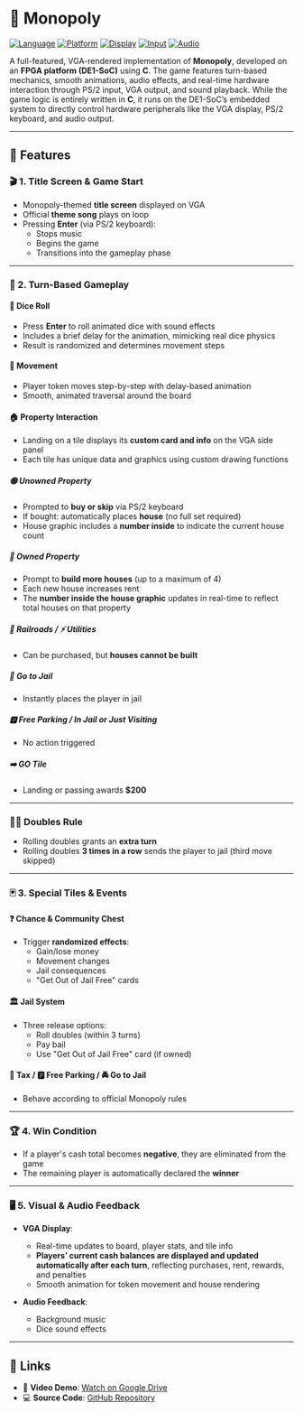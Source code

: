 # 🎲 Monopoly

[![Language](https://img.shields.io/badge/Language-C-00599C?style=for-the-badge&logo=c&logoColor=white)](https://en.wikipedia.org/wiki/C_(programming_language))
[![Platform](https://img.shields.io/badge/Platform-DE1--SoC%20FPGA-0078D7?style=for-the-badge)](https://www.terasic.com.tw/cgi-bin/page/archive.pl?Language=English&CategoryNo=139&No=836)
[![Display](https://img.shields.io/badge/Output-VGA-8B008B?style=for-the-badge)]()
[![Input](https://img.shields.io/badge/Input-PS%2F2%20Keyboard-556B2F?style=for-the-badge)]()
[![Audio](https://img.shields.io/badge/Audio-Sound%20Effects%20%26%20Music-FF8C00?style=for-the-badge)]()

A full-featured, VGA-rendered implementation of **Monopoly**, developed on an **FPGA platform (DE1-SoC)** using **C**. The game features turn-based mechanics, smooth animations, audio effects, and real-time hardware interaction through PS/2 input, VGA output, and sound playback. While the game logic is entirely written in **C**, it runs on the DE1-SoC’s embedded system to directly control hardware peripherals like the VGA display, PS/2 keyboard, and audio output.

---

## 🚀 Features

### 🎬 1. Title Screen & Game Start
- Monopoly-themed **title screen** displayed on VGA
- Official **theme song** plays on loop
- Pressing **Enter** (via PS/2 keyboard):
  - Stops music
  - Begins the game
  - Transitions into the gameplay phase

---

### 🎲 2. Turn-Based Gameplay

#### 🎯 Dice Roll
- Press **Enter** to roll animated dice with sound effects
- Includes a brief delay for the animation, mimicking real dice physics
- Result is randomized and determines movement steps

#### 🚶 Movement
- Player token moves step-by-step with delay-based animation
- Smooth, animated traversal around the board

#### 🏠 Property Interaction
- Landing on a tile displays its **custom card and info** on the VGA side panel
- Each tile has unique data and graphics using custom drawing functions

##### 🟢 Unowned Property
- Prompted to **buy or skip** via PS/2 keyboard
- If bought: automatically places **house** (no full set required)
- House graphic includes a **number inside** to indicate the current house count

##### 🔴 Owned Property
- Prompt to **build more houses** (up to a maximum of 4)
- Each new house increases rent
- The **number inside the house graphic** updates in real-time to reflect total houses on that property

##### 🚆 Railroads / ⚡ Utilities
- Can be purchased, but **houses cannot be built**

##### 🚓 Go to Jail
- Instantly places the player in jail

##### 🅿️ Free Parking / In Jail or Just Visiting
- No action triggered

##### ➡️ GO Tile
- Landing or passing awards **$200**

---

### 🎲🎲 Doubles Rule
- Rolling doubles grants an **extra turn**
- Rolling doubles **3 times in a row** sends the player to jail (third move skipped)

---

### 🃏 3. Special Tiles & Events

#### ❓ Chance & Community Chest
- Trigger **randomized effects**:
  - Gain/lose money
  - Movement changes
  - Jail consequences
  - "Get Out of Jail Free" cards

#### 🏛 Jail System
- Three release options:
  - Roll doubles (within 3 turns)
  - Pay bail
  - Use "Get Out of Jail Free" card (if owned)

#### 💸 Tax / 🅿️ Free Parking / 🚔 Go to Jail
- Behave according to official Monopoly rules

---

### 🏆 4. Win Condition
- If a player's cash total becomes **negative**, they are eliminated from the game
- The remaining player is automatically declared the **winner**

---

### 🖥️ 5. Visual & Audio Feedback

- **VGA Display**:
  - Real-time updates to board, player stats, and tile info
  - **Players’ current cash balances are displayed and updated automatically after each turn**, reflecting purchases, rent, rewards, and penalties
  - Smooth animation for token movement and house rendering

- **Audio Feedback**:
  - Background music
  - Dice sound effects

---

## 🔗 Links

- 🎥 **Video Demo**: [Watch on Google Drive](https://drive.google.com/file/d/1TSfC089_tPOl2tvQ0DBuWf3PtXNYluyH/view)  
- 💻 **Source Code**: [GitHub Repository](https://github.com/nathwung/monopoly)
